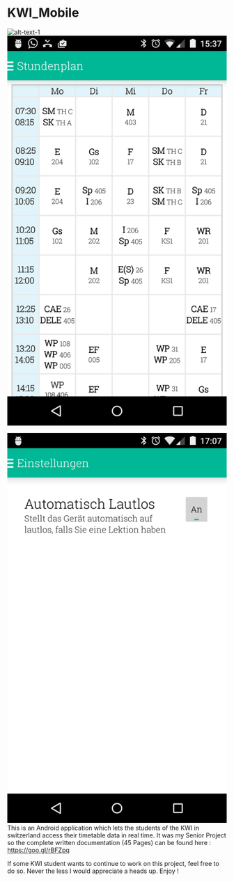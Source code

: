 KWI_Mobile
==========
![alt-text-1](https://raw.githubusercontent.com/Hadjimina/KWI_Mobile/master/KWIfront.png "title-1") ![alt-text-2](https://raw.githubusercontent.com/Hadjimina/KWI_Mobile/master/table.png "title-2")

 ![alt-text-3](https://raw.githubusercontent.com/Hadjimina/KWI_Mobile/master/settings.png)
This is an Android application which lets the students of the KWI in switzerland access their timetable data in real time.
It was my Senior Project so the complete written documentation (45 Pages) can be found here : https://goo.gl/rBFZpq

If some KWI student wants to continue to work on this project, feel free to do so. Never the less I would appreciate a heads up. Enjoy !
